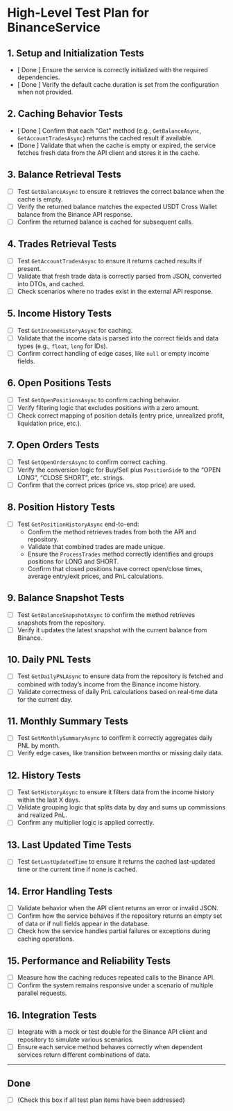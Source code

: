 ﻿# High-Level Test Plan for BinanceService

## 1. Setup and Initialization Tests
- [ Done ] Ensure the service is correctly initialized with the required dependencies.
- [ Done ] Verify the default cache duration is set from the configuration when not provided.

## 2. Caching Behavior Tests
- [ Done ] Confirm that each "Get" method (e.g., `GetBalanceAsync`, `GetAccountTradesAsync`) returns the cached result if available.
- [Done  ] Validate that when the cache is empty or expired, the service fetches fresh data from the API client and stores it in the cache.

## 3. Balance Retrieval Tests
- [ ] Test `GetBalanceAsync` to ensure it retrieves the correct balance when the cache is empty.
- [ ] Verify the returned balance matches the expected USDT Cross Wallet balance from the Binance API response.
- [ ] Confirm the returned balance is cached for subsequent calls.

## 4. Trades Retrieval Tests
- [ ] Test `GetAccountTradesAsync` to ensure it returns cached results if present.
- [ ] Validate that fresh trade data is correctly parsed from JSON, converted into DTOs, and cached.
- [ ] Check scenarios where no trades exist in the external API response.

## 5. Income History Tests
- [ ] Test `GetIncomeHistoryAsync` for caching.
- [ ] Validate that the income data is parsed into the correct fields and data types (e.g., `float`, `long` for IDs).
- [ ] Confirm correct handling of edge cases, like `null` or empty income fields.

## 6. Open Positions Tests
- [ ] Test `GetOpenPositionsAsync` to confirm caching behavior.
- [ ] Verify filtering logic that excludes positions with a zero amount.
- [ ] Check correct mapping of position details (entry price, unrealized profit, liquidation price, etc.).

## 7. Open Orders Tests
- [ ] Test `GetOpenOrdersAsync` to confirm correct caching.
- [ ] Verify the conversion logic for Buy/Sell plus `PositionSide` to the “OPEN LONG”, “CLOSE SHORT”, etc. strings.
- [ ] Confirm that the correct prices (price vs. stop price) are used.

## 8. Position History Tests
- [ ] Test `GetPositionHistoryAsync` end-to-end:
  - Confirm the method retrieves trades from both the API and repository.
  - Validate that combined trades are made unique.
  - Ensure the `ProcessTrades` method correctly identifies and groups positions for LONG and SHORT.
  - Confirm that closed positions have correct open/close times, average entry/exit prices, and PnL calculations.

## 9. Balance Snapshot Tests
- [ ] Test `GetBalanceSnapshotAsync` to confirm the method retrieves snapshots from the repository.
- [ ] Verify it updates the latest snapshot with the current balance from Binance.

## 10. Daily PNL Tests
- [ ] Test `GetDailyPNLAsync` to ensure data from the repository is fetched and combined with today’s income from the Binance income history.
- [ ] Validate correctness of daily PnL calculations based on real-time data for the current day.

## 11. Monthly Summary Tests
- [ ] Test `GetMonthlySummaryAsync` to confirm it correctly aggregates daily PNL by month.
- [ ] Verify edge cases, like transition between months or missing daily data.

## 12. History Tests
- [ ] Test `GetHistoryAsync` to ensure it filters data from the income history within the last X days.
- [ ] Validate grouping logic that splits data by day and sums up commissions and realized PnL.
- [ ] Confirm any multiplier logic is applied correctly.

## 13. Last Updated Time Tests
- [ ] Test `GetLastUpdatedTime` to ensure it returns the cached last-updated time or the current time if none is cached.

## 14. Error Handling Tests
- [ ] Validate behavior when the API client returns an error or invalid JSON.
- [ ] Confirm how the service behaves if the repository returns an empty set of data or if null fields appear in the database.
- [ ] Check how the service handles partial failures or exceptions during caching operations.

## 15. Performance and Reliability Tests
- [ ] Measure how the caching reduces repeated calls to the Binance API.
- [ ] Confirm the system remains responsive under a scenario of multiple parallel requests.

## 16. Integration Tests
- [ ] Integrate with a mock or test double for the Binance API client and repository to simulate various scenarios.
- [ ] Ensure each service method behaves correctly when dependent services return different combinations of data.

---

## Done
- [ ] (Check this box if all test plan items have been addressed)
